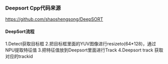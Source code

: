 ### Deepsort Cpp代码来源

https://github.com/shaoshengsong/DeepSORT

#### DeepSort流程

1.Detect获取目标框
2.把目标框里面的YUV图像进行resizeto(64*128)，通过NPU提取特征值
3.把特征值放到Deepsort里面进行Track
4.Deepsort track 获取对应的trackid
